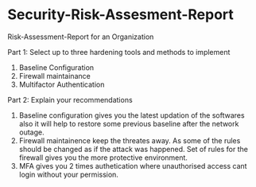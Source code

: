 # Security-Risk-Assesment-Report
Risk-Assessment-Report for an Organization 

Part 1: Select up to three hardening tools and methods to implement
1) Baseline Configuration
2) Firewall maintainance
3) Multifactor Authentication




Part 2: Explain your recommendations
1) Baseline configuration gives you the latest updation of the softwares also it will help to restore some previous baseline after the network outage.
2) Firewall maintainence keep the threates away. As some of the rules should be changed as if the attack was happened. Set of rules for the firewall gives you the more protective environment.
3) MFA gives you 2 times authetication where unauthorised access cant login without your permission.
